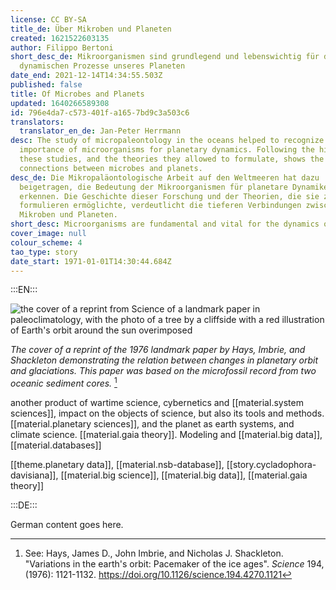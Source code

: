 ```yaml
---
license: CC BY-SA
title_de: Über Mikroben und Planeten
created: 1621522603135
author: Filippo Bertoni
short_desc_de: Mikroorganismen sind grundlegend und lebenswichtig für die
  dynamischen Prozesse unseres Planeten
date_end: 2021-12-14T14:34:55.503Z
published: false
title: Of Microbes and Planets
updated: 1640266589308
id: 796e4da7-c573-401f-a165-7bd9c3a503c6
translators:
  translator_en_de: Jan-Peter Herrmann
desc: The study of micropaleontology in the oceans helped to recognize the
  importance of microorganisms for planetary dynamics. Following the history of
  these studies, and the theories they allowed to formulate, shows the deep
  connections between microbes and planets.
desc_de: Die Mikropaläontologische Arbeit auf den Weltmeeren hat dazu
  beigetragen, die Bedeutung der Mikroorganismen für planetare Dynamiken zu
  erkennen. Die Geschichte dieser Forschung und der Theorien, die sie zu
  formulieren ermöglichte, verdeutlicht die tieferen Verbindungen zwischen
  Mikroben und Planeten.
short_desc: Microorganisms are fundamental and vital for the dynamics of our planet
cover_image: null
colour_scheme: 4
tao_type: story
date_start: 1971-01-01T14:30:44.684Z
---
```


:::EN:::

![the cover of a reprint from Science of a landmark paper in paleoclimatology, with the photo of a tree by a cliffside with a red illustration of Earth's orbit around the sun overimposed](/images/filo/Science-study-1976-copy.jpg)

<figcaption>

_The cover of a reprint of the 1976 landmark paper by Hays, Imbrie, and Shackleton demonstrating the relation between changes in planetary orbit and glaciations. This paper was based on the microfossil record from two oceanic sediment cores._ [^footnote1]

</figcaption>

another product of wartime science, cybernetics and [[material.system sciences]], impact on the objects of science, but also its tools and methods. [[material.planetary sciences]], and the planet as earth systems, and climate science. [[material.gaia theory]]. Modeling and [[material.big data]], [[material.databases]]

[[theme.planetary data]], [[material.nsb-database]], [[story.cycladophora-davisiana]], [[material.big science]], [[material.big data]], [[material.gaia theory]] 

[^footnote1]: See: Hays, James D., John Imbrie, and Nicholas J. Shackleton. "Variations in the earth's orbit: Pacemaker of the ice ages". _Science_ 194, (1976): 1121-1132. https://doi.org/10.1126/science.194.4270.1121

<!-- And this allows us to leave notes to the others that are not visible in the preview. -->

:::DE:::

German content goes here.

